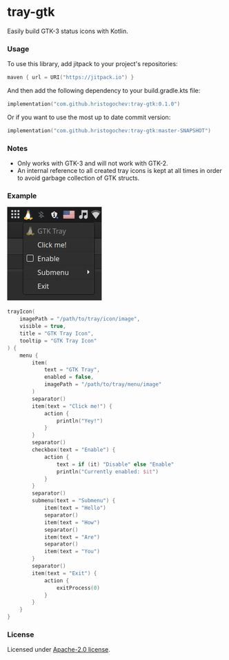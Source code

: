 # tray-gtk

Easily build GTK-3 status icons with Kotlin.</br>

### Usage

To use this library, add jitpack to your project's repositories:

```kotlin
maven { url = URI("https://jitpack.io") }
```

And then add the following dependency to your build.gradle.kts file:

```kotlin
implementation("com.github.hristogochev:tray-gtk:0.1.0")
```

Or if you want to use the most up to date commit version:

```kotlin
implementation("com.github.hristogochev:tray-gtk:master-SNAPSHOT")
```

### Notes

* Only works with GTK-3 and will not work with GTK-2.
* An internal reference to all created tray icons is kept at all times in order to avoid garbage collection of GTK structs.


### Example

![Preview](./preview.png)

```kotlin
trayIcon(
    imagePath = "/path/to/tray/icon/image",
    visible = true,
    title = "GTK Tray Icon",
    tooltip = "GTK Tray Icon"
) {
    menu {
        item(
            text = "GTK Tray",
            enabled = false,
            imagePath = "/path/to/tray/menu/image"
        )
        separator()
        item(text = "Click me!") {
            action {
                println("Yey!")
            }
        }
        separator()
        checkbox(text = "Enable") {
            action {
                text = if (it) "Disable" else "Enable"
                println("Currently enabled: $it")
            }
        }
        separator()
        submenu(text = "Submenu") {
            item(text = "Hello")
            separator()
            item(text = "How")
            separator()
            item(text = "Are")
            separator()
            item(text = "You")
        }
        separator()
        item(text = "Exit") {
            action {
                exitProcess(0)
            }
        }
    }
}
```

### License

Licensed under [Apache-2.0 license](https://github.com/hristogochev/tray-gtk/blob/master/LICENSE).
